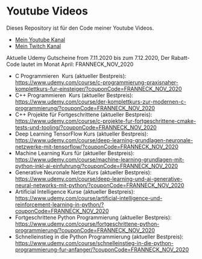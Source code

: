 # Youtube Videos

Dieses Repository ist für den Code meiner Youtube Videos.

- [Mein Youtube Kanal](https://www.youtube.com/channel/UCVB-cOn8vtlU4RUbcua1ycQ/)
- [Mein Twitch Kanal](https://www.twitch.tv/frannecklp)

Aktuelle Udemy Gutscheine from 7.11.2020 bis zum 7.12.2020,
Der Rabatt-Code lautet im Monat April: FRANNECK_NOV_2020

- C Programmieren  Kurs (aktueller Bestpreis):
https://www.udemy.com/course/c-programmierung-praxisnaher-komplettkurs-fur-einsteiger/?couponCode=FRANNECK_NOV_2020
- C++ Programmieren  Kurs (aktueller Bestpreis):
https://www.udemy.com/course/der-komplettkurs-zur-modernen-c-programmierung/?couponCode=FRANNECK_NOV_2020
- C++ Projekte für Fortgeschrittene (aktueller Bestpreis):
https://www.udemy.com/course/c-projekte-fur-fortgeschrittene-cmake-tests-und-tooling/?couponCode=FRANNECK_NOV_2020
- Deep Learning TensorFlow Kurs (aktueller Bestpreis):
https://www.udemy.com/course/deep-learning-grundlagen-neuronale-netzwerke-mit-tensorflow/?couponCode=FRANNECK_NOV_2020
- Machine Learning Kurs für (aktueller Bestpreis):
https://www.udemy.com/course/machine-learning-grundlagen-mit-python-inkl-ai-einfuhrung/?couponCode=FRANNECK_NOV_2020
- Generative Neuronale Netze Kurs (aktueller Bestpreis):
https://www.udemy.com/course/deep-learning-und-ai-generative-neural-networks-mit-python/?couponCode=FRANNECK_NOV_2020
- Artificial Intelligence Kurse (aktueller Bestpreis):
https://www.udemy.com/course/artificial-intelligence-und-reinforcement-learning-in-python/?couponCode=FRANNECK_NOV_2020
- Fortgeschrittene Python Programmierung (aktueller Bestpreis):
https://www.udemy.com/course/fortgeschrittene-python-programmierung/?couponCode=FRANNECK_NOV_2020
- Schnelleinstieg in die Python Programmierung (aktueller Bestpreis):
https://www.udemy.com/course/schnelleinstieg-in-die-python-programmierung-fur-anfanger/?couponCode=FRANNECK_NOV_2020
